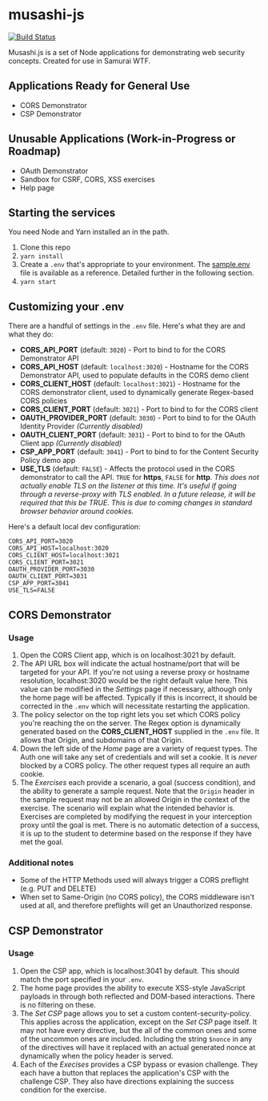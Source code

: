 # musashi-js
[![Build Status](https://travis-ci.org/SamuraiWTF/musashi-js.svg?branch=master)](https://travis-ci.org/SamuraiWTF/musashi-js)

Musashi.js is a set of Node applications for demonstrating web security concepts. Created for use in Samurai WTF.

## Applications Ready for General Use
 - CORS Demonstrator
 - CSP Demonstrator

 ## Unusable Applications (Work-in-Progress or Roadmap)
 - OAuth Demonstrator
 - Sandbox for CSRF, CORS, XSS exercises
 - Help page

## Starting the services
You need Node and Yarn installed an in the path.
 1. Clone this repo
 2. `yarn install`
 3. Create a `.env` that's appropriate to your environment. The [sample.env](sample.env) file is available as a reference. Detailed further in the following section.
 4. `yarn start`

## Customizing your .env
There are a handful of settings in the `.env` file. Here's what they are and what they do:
 - **CORS_API_PORT** (default: `3020`) - Port to bind to for the CORS Demonstrator API
 - **CORS_API_HOST** (default: `localhost:3020`) - Hostname for the CORS Demonstrator API, used to populate defaults in the CORS demo client
 - **CORS_CLIENT_HOST** (default: `localhost:3021`) - Hostname for the CORS demonstrator client, used to dynamically generate Regex-based CORS policies
 - **CORS_CLIENT_PORT** (default: `3021`) - Port to bind to for the CORS client
 - **OAUTH_PROVIDER_PORT** (default: `3030`) - Port to bind to for the OAuth Identity Provider *(Currently disabled)*
 - **OAUTH_CLIENT_PORT** (default: `3031`) - Port to bind to for the OAuth Client app *(Currently disabled)*
 - **CSP_APP_PORT** (default: `3041`) - Port to bind to for the Content Security Policy demo app
 - **USE_TLS** (default: `FALSE`) - Affects the protocol used in the CORS demonstrator to call the API. `TRUE` for **https**, `FALSE` for **http**. *This does not actually enable TLS on the listener at this time. It's useful if going through a reverse-proxy with TLS enabled. In a future release, it will be required that this be TRUE. This is due to coming changes in standard browser behavior around cookies.*

Here's a default local dev configuration:
```
CORS_API_PORT=3020
CORS_API_HOST=localhost:3020
CORS_CLIENT_HOST=localhost:3021
CORS_CLIENT_PORT=3021
OAUTH_PROVIDER_PORT=3030
OAUTH_CLIENT_PORT=3031
CSP_APP_PORT=3041
USE_TLS=FALSE
```

## CORS Demonstrator
### Usage
 1. Open the CORS Client app, which is on localhost:3021 by default.
 2. The API URL box will indicate the actual hostname/port that will be targeted for your API. If you're not using a reverse proxy or hostname resolution, localhost:3020 would be the right default value here. This value can be modified in the *Settings* page if necessary, although only the home page will be affected. Typically if this is incorrect, it should be corrected in the `.env` which will necessitate restarting the application.
 3. The policy selector on the top right lets you set which CORS policy you're reaching the on the server. The Regex option is dynamically generated based on the **CORS_CLIENT_HOST** supplied in the `.env` file. It allows that Origin, and subdomains of that Origin.
 4. Down the left side of the *Home* page are a variety of request types. The Auth one will take any set of credentials and will set a cookie. It is *never* blocked by a CORS policy. The other request types all require an auth cookie.
 5. The *Exercises* each provide a scenario, a goal (success condition), and the ability to generate a sample request. Note that the `Origin` header in the sample request may not be an allowed Origin in the context of the exercise. The scenario will explain what the intended behavior is. Exercises are completed by modifying the request in your interception proxy until the goal is met. There is no automatic detection of a success, it is up to the student to determine based on the response if they have met the goal.

### Additional notes
 - Some of the HTTP Methods used will always trigger a CORS preflight (e.g. PUT and DELETE)
 - When set to Same-Origin (no CORS policy), the CORS middleware isn't used at all, and therefore preflights will get an Unauthorized response.


 ## CSP Demonstrator
 ### Usage
  1. Open the CSP app, which is localhost:3041 by default. This should match the port specified in your `.env`.
  2. The home page provides the ability to execute XSS-style JavaScript payloads in through both reflected and DOM-based interactions. There is no filtering on these.
  3. The *Set CSP* page allows you to set a custom content-security-policy. This applies across the application, except on the *Set CSP* page itself. It may not have every directive, but the all of the common ones and some of the uncommon ones are included. Including the string `$nonce` in any of the directives will have it replaced with an actual generated nonce at dynamically when the policy header is served.
  4. Each of the *Execises* provides a CSP bypass or evasion challenge. They each have a button that replaces the application's CSP with the challenge CSP. They also have directions explaining the success condition for the exercise.
 
